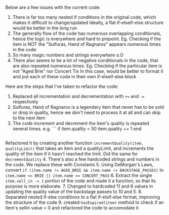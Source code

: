 Below are a few issues with the current code:
1. There is far too many nested if conditions in the original code, which makes it difficult to change/updated
Ideally, a flat if-elseif-else structure would be better in the long run
2. The generally flow of the code has numerous overlapping conditionals, hence the logic is everywhere and hard to pinpoint.
Eg. Checking if the item is NOT the "Sulfuras, Hand of Ragnaros" appears numerous times in the code
3. So many magic numbers and strings everywhere o.O
4. There also seems to be a lot of negative conditionals in the code, that are also repeated numerous times.
Eg. Checking if the particular item is not "Aged Brie" nor Concert Tix
In this case, would be better to format it and put each of these code in their own if-elseif-else block

Here are the steps that I've taken to refactor the code:
1. Replaced all incrementation and decrementation with `+=` and `-=` respectively
2. Sulfuras, Hand of Ragnaros is a legendary item that never has to be sold or drop in quality, hence we don't need to process it at all and can skip to the next item
3. The code increment and decrement the item's quality is repeated several times.
    e.g. ```
    if item.quality < 50
        item.quality += 1
    end
    ```
Refactored it by creating another function `incrementQuality(item, qualityLimit)` that takes an item and a qualityLimit, and increments the quality of the item if it hasn't reached the limit. Did the same for `decrementQuality`
4. There's also a few hardcoded strings and numbers in the code. We replace these with Constants
5. Using DeMorgan's Laws, convert `if (item.name != AGED_BRIE && item.name != BACKSTAGE_PASSES)` to `item.name == BRIE || item.name == CONCERT_PASS`
6. Extract the single `item.sell_in -= 1` portion of the code and made it a function, so that its purpose is more elaborate. 
7. Changed to hardcoded 11 and 6 values in updating the quality value of the backstage passes to 10 and 5. 
8. Separated nested if-else conditions to a flat if-elsif-else format, improving the structure of the code
9. created `hasExpired(item)` method to check if an item's sellin value < 0 and refactored the code to accomodate it
